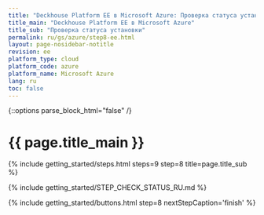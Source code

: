 ```yaml
---
title: "Deckhouse Platform EE в Microsoft Azure: Проверка статуса установки"
title_main: "Deckhouse Platform EE в Microsoft Azure"
title_sub: "Проверка статуса установки"
permalink: ru/gs/azure/step8-ee.html
layout: page-nosidebar-notitle
revision: ee
platform_type: cloud
platform_code: azure
platform_name: Microsoft Azure
lang: ru
toc: false
---
```


<link rel="stylesheet" type="text/css" href='{{ assets["getting-started.css"].digest_path }}' />

{::options parse_block_html="false" /}

<h1 class="docs__title">{{ page.title_main }}</h1>
{% include getting_started/steps.html steps=9 step=8 title=page.title_sub %}

{% include getting_started/STEP_CHECK_STATUS_RU.md %}

{% include getting_started/buttons.html step=8 nextStepCaption='finish' %}

